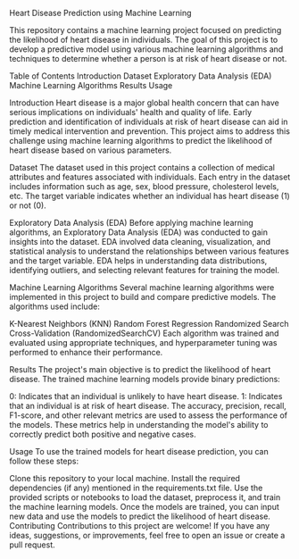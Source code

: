 Heart Disease Prediction using Machine Learning

This repository contains a machine learning project focused on predicting the likelihood of heart disease in individuals. The goal of this project is to develop a predictive model using various machine learning algorithms and techniques to determine whether a person is at risk of heart disease or not.

Table of Contents
Introduction
Dataset
Exploratory Data Analysis (EDA)
Machine Learning Algorithms
Results
Usage

Introduction
Heart disease is a major global health concern that can have serious implications on individuals' health and quality of life. Early prediction and identification of individuals at risk of heart disease can aid in timely medical intervention and prevention. This project aims to address this challenge using machine learning algorithms to predict the likelihood of heart disease based on various parameters.

Dataset
The dataset used in this project contains a collection of medical attributes and features associated with individuals. Each entry in the dataset includes information such as age, sex, blood pressure, cholesterol levels, etc. The target variable indicates whether an individual has heart disease (1) or not (0).

Exploratory Data Analysis (EDA)
Before applying machine learning algorithms, an Exploratory Data Analysis (EDA) was conducted to gain insights into the dataset. EDA involved data cleaning, visualization, and statistical analysis to understand the relationships between various features and the target variable. EDA helps in understanding data distributions, identifying outliers, and selecting relevant features for training the model.

Machine Learning Algorithms
Several machine learning algorithms were implemented in this project to build and compare predictive models. The algorithms used include:

K-Nearest Neighbors (KNN)
Random Forest Regression
Randomized Search Cross-Validation (RandomizedSearchCV)
Each algorithm was trained and evaluated using appropriate techniques, and hyperparameter tuning was performed to enhance their performance.

Results
The project's main objective is to predict the likelihood of heart disease. The trained machine learning models provide binary predictions:

0: Indicates that an individual is unlikely to have heart disease.
1: Indicates that an individual is at risk of heart disease.
The accuracy, precision, recall, F1-score, and other relevant metrics are used to assess the performance of the models. These metrics help in understanding the model's ability to correctly predict both positive and negative cases.

Usage
To use the trained models for heart disease prediction, you can follow these steps:

Clone this repository to your local machine.
Install the required dependencies (if any) mentioned in the requirements.txt file.
Use the provided scripts or notebooks to load the dataset, preprocess it, and train the machine learning models.
Once the models are trained, you can input new data and use the models to predict the likelihood of heart disease.
Contributing
Contributions to this project are welcome! If you have any ideas, suggestions, or improvements, feel free to open an issue or create a pull request.





